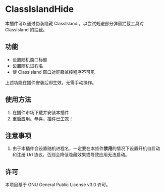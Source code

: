 # ClassIslandHide

本插件可以通过伪装隐藏 ClassIsland ，以尝试规避部分弹窗拦截工具对 ClassIsland 的拦截。

## 功能

- 设置随机窗口标题
- 设置随机进程名
- 使 ClassIsland 窗口对屏幕监控程序不可见

上述功能在插件安装后即生效，无需手动操作。

## 使用方法

1. 在插件市场下载并安装本插件
2. 重启应用。恭喜，插件已生效！

## 注意事项

1. 由于本插件会设置随机进程名，一定要在本插件**禁用**的情况下设置开机自启动和注册 Url 协议，否则会降低隐藏效果或导致应用无法启动。

## 许可

本项目基于 GNU General Public License v3.0 许可。